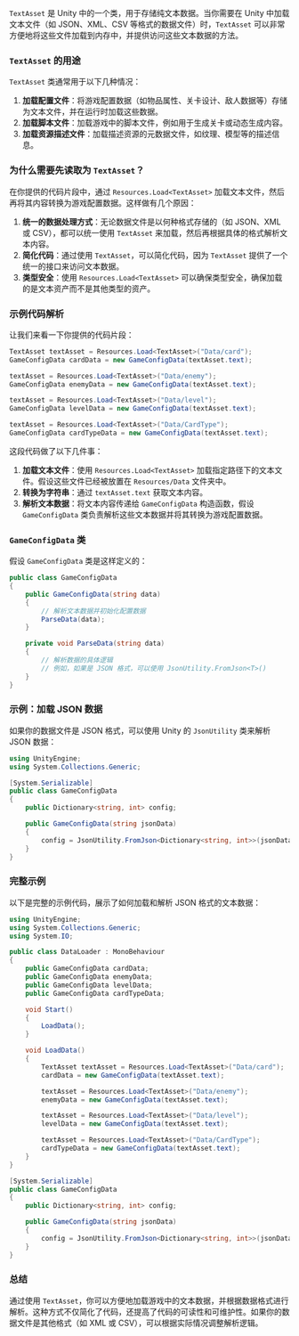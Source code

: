 `TextAsset` 是 Unity 中的一个类，用于存储纯文本数据。当你需要在 Unity 中加载文本文件（如 JSON、XML、CSV 等格式的数据文件）时，`TextAsset` 可以非常方便地将这些文件加载到内存中，并提供访问这些文本数据的方法。

### `TextAsset` 的用途

`TextAsset` 类通常用于以下几种情况：

1. **加载配置文件**：将游戏配置数据（如物品属性、关卡设计、敌人数据等）存储为文本文件，并在运行时加载这些数据。
2. **加载脚本文件**：加载游戏中的脚本文件，例如用于生成关卡或动态生成内容。
3. **加载资源描述文件**：加载描述资源的元数据文件，如纹理、模型等的描述信息。

### 为什么需要先读取为 `TextAsset`？

在你提供的代码片段中，通过 `Resources.Load<TextAsset>` 加载文本文件，然后再将其内容转换为游戏配置数据。这样做有几个原因：

1. **统一的数据处理方式**：无论数据文件是以何种格式存储的（如 JSON、XML 或 CSV），都可以统一使用 `TextAsset` 来加载，然后再根据具体的格式解析文本内容。
2. **简化代码**：通过使用 `TextAsset`，可以简化代码，因为 `TextAsset` 提供了一个统一的接口来访问文本数据。
3. **类型安全**：使用 `Resources.Load<TextAsset>` 可以确保类型安全，确保加载的是文本资产而不是其他类型的资产。

### 示例代码解析

让我们来看一下你提供的代码片段：

```csharp
TextAsset textAsset = Resources.Load<TextAsset>("Data/card");
GameConfigData cardData = new GameConfigData(textAsset.text);

textAsset = Resources.Load<TextAsset>("Data/enemy");
GameConfigData enemyData = new GameConfigData(textAsset.text);

textAsset = Resources.Load<TextAsset>("Data/level");
GameConfigData levelData = new GameConfigData(textAsset.text);

textAsset = Resources.Load<TextAsset>("Data/CardType");
GameConfigData cardTypeData = new GameConfigData(textAsset.text);
```

这段代码做了以下几件事：

1. **加载文本文件**：使用 `Resources.Load<TextAsset>` 加载指定路径下的文本文件。假设这些文件已经被放置在 `Resources/Data` 文件夹中。
2. **转换为字符串**：通过 `textAsset.text` 获取文本内容。
3. **解析文本数据**：将文本内容传递给 `GameConfigData` 构造函数，假设 `GameConfigData` 类负责解析这些文本数据并将其转换为游戏配置数据。

### `GameConfigData` 类

假设 `GameConfigData` 类是这样定义的：

```csharp
public class GameConfigData
{
    public GameConfigData(string data)
    {
        // 解析文本数据并初始化配置数据
        ParseData(data);
    }

    private void ParseData(string data)
    {
        // 解析数据的具体逻辑
        // 例如，如果是 JSON 格式，可以使用 JsonUtility.FromJson<T>()
    }
}
```

### 示例：加载 JSON 数据

如果你的数据文件是 JSON 格式，可以使用 Unity 的 `JsonUtility` 类来解析 JSON 数据：

```csharp
using UnityEngine;
using System.Collections.Generic;

[System.Serializable]
public class GameConfigData
{
    public Dictionary<string, int> config;

    public GameConfigData(string jsonData)
    {
        config = JsonUtility.FromJson<Dictionary<string, int>>(jsonData);
    }
}
```

### 完整示例

以下是完整的示例代码，展示了如何加载和解析 JSON 格式的文本数据：

```csharp
using UnityEngine;
using System.Collections.Generic;
using System.IO;

public class DataLoader : MonoBehaviour
{
    public GameConfigData cardData;
    public GameConfigData enemyData;
    public GameConfigData levelData;
    public GameConfigData cardTypeData;

    void Start()
    {
        LoadData();
    }

    void LoadData()
    {
        TextAsset textAsset = Resources.Load<TextAsset>("Data/card");
        cardData = new GameConfigData(textAsset.text);

        textAsset = Resources.Load<TextAsset>("Data/enemy");
        enemyData = new GameConfigData(textAsset.text);

        textAsset = Resources.Load<TextAsset>("Data/level");
        levelData = new GameConfigData(textAsset.text);

        textAsset = Resources.Load<TextAsset>("Data/CardType");
        cardTypeData = new GameConfigData(textAsset.text);
    }
}

[System.Serializable]
public class GameConfigData
{
    public Dictionary<string, int> config;

    public GameConfigData(string jsonData)
    {
        config = JsonUtility.FromJson<Dictionary<string, int>>(jsonData);
    }
}
```

### 总结

通过使用 `TextAsset`，你可以方便地加载游戏中的文本数据，并根据数据格式进行解析。这种方式不仅简化了代码，还提高了代码的可读性和可维护性。如果你的数据文件是其他格式（如 XML 或 CSV），可以根据实际情况调整解析逻辑。